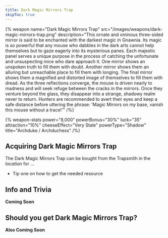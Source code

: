 ```yaml
---
title: Dark Magic Mirrors Trap
skipToc: true
---
```


{% weapon
 name="Dark Magic Mirrors Trap"
 src="/images/weapons/dark-magic-mirrors-trap.png"
 description="This ornate and ominous three-sided mirror is said to be enchanted with the darkest magic in Gnawnia. Its magic is so powerful that any mouse who dabbles in the dark arts cannot help themselves but to gaze eagerly into its mysterious panes. Each majestic panel serves a unique purpose in the process of catching the unfortunate and unsuspecting mice who dare approach it. One mirror shows an unspoken truth to fill them with doubt. Another mirror shows them an alluring but unreachable place to fill them with longing. The final mirror shows them a magnified and distorted image of themselves to fill them with dread. As the three reflections converge, the mouse is driven nearly to madness and will seek refuge between the cracks in the mirrors. Once they venture beyond the glass, they disappear into a strange, shadowy realm never to return. Hunters are recommended to avert their eyes and keep a safe distance before uttering the phrase: 'Magic Mirrors on my base, vanish this mouse without a trace!'"
/%}

{% weapon-stats
 power="8,000"
 powerBonus="30%"
 luck="35"
 attraction="10%"
 cheeseEffect="Very Stale"
 powerType="Shadow"
 title="Archduke / Archduchess"
/%}

## Acquiring Dark Magic Mirrors Trap

The Dark Magic Mirrors Trap can be bought from the Trapsmith in the *location* for ...

- Tip one on how to get the needed resource

## Info and Trivia

**Coming Soon**

## Should you get Dark Magic Mirrors Trap?

**Also Coming Soon**
